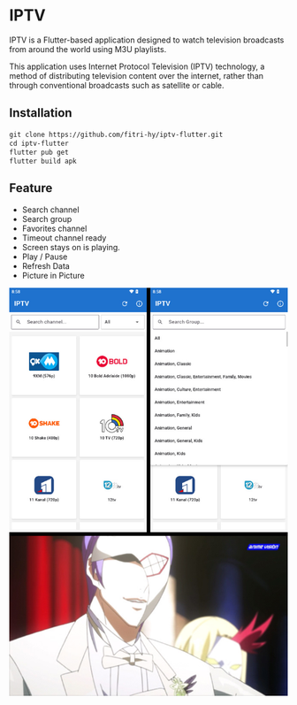 # IPTV

IPTV is a Flutter-based application designed to watch television broadcasts from around the world using M3U playlists.

This application uses Internet Protocol Television (IPTV) technology, a method of distributing television content over the internet, rather than through conventional broadcasts such as satellite or cable.

## Installation

```
git clone https://github.com/fitri-hy/iptv-flutter.git
cd iptv-flutter
flutter pub get
flutter build apk
```

## Feature

- Search channel
- Search group
- Favorites channel
- Timeout channel ready
- Screen stays on is playing.
- Play / Pause
- Refresh Data
- Picture in Picture

<img src="./SCREENSHOOT/ss.png" />
